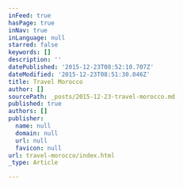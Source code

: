 ```yaml
---
inFeed: true
hasPage: true
inNav: true
inLanguage: null
starred: false
keywords: []
description: ''
datePublished: '2015-12-23T08:52:10.707Z'
dateModified: '2015-12-23T08:51:30.046Z'
title: Travel Morocco
author: []
sourcePath: _posts/2015-12-23-travel-morocco.md
published: true
authors: []
publisher:
  name: null
  domain: null
  url: null
  favicon: null
url: travel-morocco/index.html
_type: Article

---
```

#